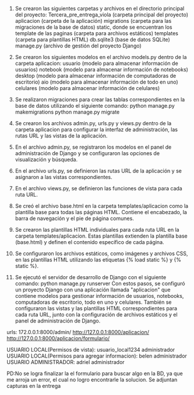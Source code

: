 1. Se crearon las siguientes carpetas y archivos en el directorio principal del proyecto:
Tercera_pre_entrega_viola (carpeta principal del proyecto)
aplicacion (carpeta de la aplicación)
migrations (carpeta para las migraciones de la base de datos)
static, donde se encuentran los template de las paginas (carpeta para archivos estáticos)
templates (carpeta para plantillas HTML)
db.sqlite3 (base de datos SQLite)
manage.py (archivo de gestión del proyecto Django)

2. Se crearon los siguientes modelos en el archivo models.py dentro de la carpeta aplicacion:
usuario (modelo para almacenar información de usuarios)
notebook (modelo para almacenar información de notebooks)
desktop (modelo para almacenar información de computadoras de escritorio)
aio (modelo para almacenar información de todo en uno)
celulares (modelo para almacenar información de celulares)

3. Se realizaron migraciones para crear las tablas correspondientes en la base de datos utilizando el siguiente comando:
python manage.py makemigrations
python manage.py migrate

4. Se crearon los archivos admin.py, urls.py y views.py dentro de la carpeta aplicacion para configurar la interfaz de administración, las rutas URL y las vistas de la aplicación.
5. En el archivo admin.py, se registraron los modelos en el panel de administración de Django y se configuraron las opciones de visualización y búsqueda.
6. En el archivo urls.py, se definieron las rutas URL de la aplicación y se asignaron a las vistas correspondientes.
7. En el archivo views.py, se definieron las funciones de vista para cada ruta URL. 
8. Se creó el archivo base.html en la carpeta templates/aplicacion como la plantilla base para todas las páginas HTML. Contiene el encabezado, la barra de navegación y el pie de página comunes.
9. Se crearon las plantillas HTML individuales para cada ruta URL en la carpeta templates/aplicacion. Estas plantillas extienden la plantilla base (base.html) y definen el contenido específico de cada página.
10. Se configuraron los archivos estáticos, como imágenes y archivos CSS, en las plantillas HTML utilizando las etiquetas {% load static %} y {% static %}.
11. Se ejecutó el servidor de desarrollo de Django con el siguiente comando:
python manage.py runserver
Con estos pasos, se configuró un proyecto Django con una aplicación llamada "aplicacion" que contiene modelos para gestionar información de usuarios, notebooks, computadoras de escritorio, todo en uno y celulares.
También se configuraron las vistas y las plantillas HTML correspondientes para cada ruta URL, junto con la configuración de archivos estáticos y el panel de administración de Django.




urls: 172.0.0.1:8000/admin/
http://127.0.0.1:8000/aplicacion/
http://127.0.0.1:8000/aplicacion/formulario/

USUARIO LOCAL(Permisos de vista): usuario_local1234 administrador 
USUARIO LOCAL(Permisos para agregar informacion): belen administrador
USUARIO ADMINISTRADOR: adriel administrador


PD:No se logra finalizar la el formulario para buscar algo en la BD, ya que me arroja un error, el cual no logro encontrarle la solucion. Se adjuntan capturas en la entrega